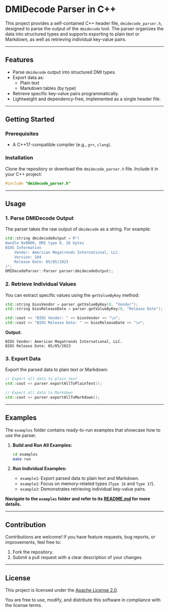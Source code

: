 # DMIDecode Parser in C++

This project provides a self-contained C++ header file, `dmidecode_parser.h`, designed to parse the output of the `dmidecode` tool. The parser organizes the data into structured types and supports exporting to plain text or Markdown, as well as retrieving individual key-value pairs.

---

## Features

- Parse `dmidecode` output into structured DMI types.
- Export data as:
  - Plain text
  - Markdown tables (by type)
- Retrieve specific key-value pairs programmatically.
- Lightweight and dependency-free, implemented as a single header file.

---

## Getting Started

### **Prerequisites**
- A C++17-compatible compiler (e.g., `g++`, `clang`).

### **Installation**
Clone the repository or download the `dmidecode_parser.h` file. Include it in your C++ project:

```cpp
#include "dmidecode_parser.h"
```

---

## Usage

### **1. Parse DMIDecode Output**
The parser takes the raw output of `dmidecode` as a string. For example:

```cpp
std::string dmidecodeOutput = R"(
Handle 0x0000, DMI type 0, 26 bytes
BIOS Information
    Vendor: American Megatrends International, LLC.
    Version: 104
    Release Date: 05/05/2023
)";
DMIDecodeParser::Parser parser(dmidecodeOutput);
```

### **2. Retrieve Individual Values**
You can extract specific values using the `getValueByKey` method:

```cpp
std::string biosVendor = parser.getValueByKey(0, "Vendor");
std::string biosReleaseDate = parser.getValueByKey(0, "Release Date");

std::cout << "BIOS Vendor: " << biosVendor << "\n";
std::cout << "BIOS Release Date: " << biosReleaseDate << "\n";
```

**Output:**
```
BIOS Vendor: American Megatrends International, LLC.
BIOS Release Date: 05/05/2023
```

### **3. Export Data**
Export the parsed data to plain text or Markdown:

```cpp
// Export all data to plain text
std::cout << parser.exportAllToPlainText();

// Export all data to Markdown
std::cout << parser.exportAllToMarkdown();
```

---

## Examples

The `examples` folder contains ready-to-run examples that showcase how to use the parser.

1. **Build and Run All Examples:**
   ```bash
   cd examples
   make run
   ```

2. **Run Individual Examples:**
   - `example1`: Export parsed data to plain text and Markdown.
   - `example2`: Focus on memory-related types (`Type 16` and `Type 17`).
   - `example3`: Demonstrates retrieving individual key-value pairs.

**Navigate to the `examples` folder and refer to its [README.md](examples/README.md) for more details.**

---

## Contribution

Contributions are welcome! If you have feature requests, bug reports, or improvements, feel free to:

1. Fork the repository.
2. Submit a pull request with a clear description of your changes.

---

## License

This project is licensed under the [Apache License 2.0](LICENSE).

You are free to use, modify, and distribute this software in compliance with the license terms.

